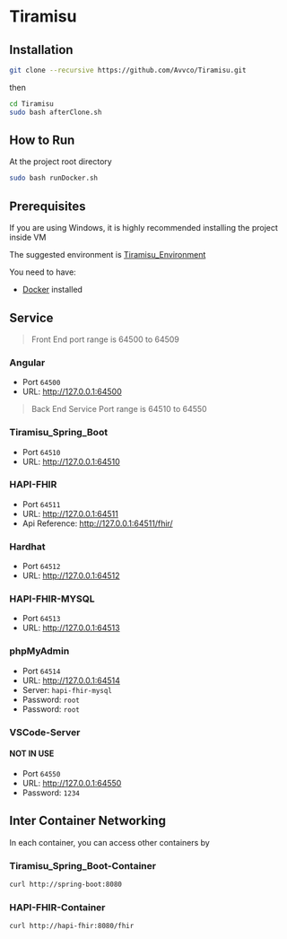 # Tiramisu

## Installation

``` bash
git clone --recursive https://github.com/Avvco/Tiramisu.git 
```

then

```bash
cd Tiramisu
sudo bash afterClone.sh
```

## How to Run

At the project root directory

```bash
sudo bash runDocker.sh
```

## Prerequisites

If you are using Windows, it is highly recommended installing the project inside VM

The suggested environment is [Tiramisu_Environment](https://github.com/Avvco/Tiramisu_Environment)

You need to have:

- [Docker](https://www.docker.com/) installed

## Service

> Front End port range is 64500 to 64509

### Angular

- Port `64500`
- URL: <http://127.0.0.1:64500>

> Back End Service Port range is 64510 to 64550

### Tiramisu_Spring_Boot

- Port `64510`
- URL: <http://127.0.0.1:64510>

### HAPI-FHIR

- Port `64511`
- URL: <http://127.0.0.1:64511>
- Api Reference: <http://127.0.0.1:64511/fhir/>

### Hardhat

- Port `64512`
- URL: <http://127.0.0.1:64512>

### HAPI-FHIR-MYSQL

- Port `64513`
- URL: <http://127.0.0.1:64513>

### phpMyAdmin

- Port `64514`
- URL: <http://127.0.0.1:64514>
- Server: `hapi-fhir-mysql`
- Password: `root`
- Password: `root`

### VSCode-Server

#### NOT IN USE

- Port `64550`
- URL: <http://127.0.0.1:64550>
- Password: `1234`

## Inter Container Networking

In each container, you can access other containers by

### Tiramisu_Spring_Boot-Container

``` bash
curl http://spring-boot:8080
```

### HAPI-FHIR-Container

``` bash
curl http://hapi-fhir:8080/fhir
```
